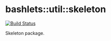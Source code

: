 # bashlets::util::skeleton

[![Build Status](https://travis-ci.org/bashlets/bashlets.util.skeleton.svg?branch=master)](https://travis-ci.org/bashlets/bashlets.util.skeleton)

Skeleton package.
